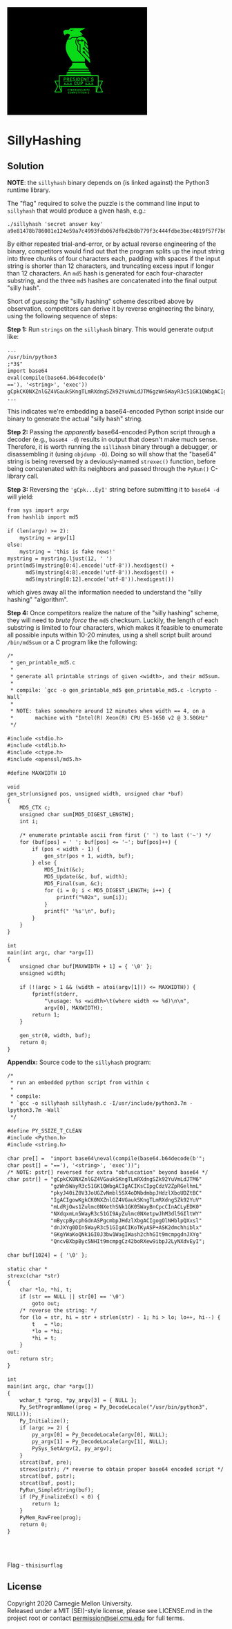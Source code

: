 <img src="../../../pc1-logo.png" height="250px">

# SillyHashing

## Solution


**NOTE**: the `sillyhash` binary depends on (is linked against) the Python3
runtime library.

The "flag" required to solve the puzzle is the command line input to `sillyhash`
that would produce a given hash, e.g.:

```
./sillyhash 'secret answer key'
a9e81478b786081e124e59a7c4993fdb067dfbd2b8b779f3c444fdbe3bec4819f57f7b6d299641a9803c675588886893
```

By either repeated trial-and-error, or by actual reverse engineering of the
binary, competitors would find out that the program splits up the input string
into three chunks of four characters each, padding with spaces if the input
string is shorter than 12 characters, and truncating excess input if longer than
12 characters. An `md5` hash is generated for each four-character substring, and
the three `md5` hashes are concatenated into the final output "silly hash".

Short of *guessing* the "silly hashing" scheme described above by observation,
competitors can derive it by reverse engineering the binary, using the following
sequence of steps:

**Step 1:** Run `strings` on the `sillyhash` binary. This would generate output
like:

```
...
/usr/bin/python3
;*3$"
import base64
eval(compile(base64.b64decode(b'
=='), '<string>', 'exec'))
gCpkCK0NXZnlGZ4VGaukSKngTLmRXdngSZk92YuVmLdJTM6gzWn5WayR3c51GK1QWbgACIgACIKsCIpgCdzV2ZpRGelhmLpkyJ40iZ0V3JoUGZvNmbl5SX4oDNbdmbpJHdzlXboUDZtBCIgACIgowKgkCK0NXZnlGZ4VGaukSKngTLmRXdngSZk92YuVmLdRjOws1Zulmc0NXethSNk1GK05WayBnCpcCInACLyEDK0NXdqxmLn5WayR3c51GI9AyZulmc0NXetpwJhM3dl5GIltWYmBycpBycphGdnASPgcmbpJHdzlXbgACIgogOlNHblpQXxsldnJXYg0DIn5WayR3c51GIgACIKoTKyASP+ASK2dmchhiblxGKgYWaKoQNk1GI0J3bw1WagIWash2chhGIt9mcmpgdnJXYgQncvBXbpByc5NHIt9mcmpgCz42boRXew9ibpJ2LyNXdvEyI
...

```

This indicates we're embedding a base64-encoded Python script inside our binary
to generate the actual "silly hash" string.

**Step 2:** Passing the *apparently* base64-encoded Python script through a
decoder (e.g., `base64 -d`) results in output that doesn't make much sense.
Therefore, it is worth running the `sillihash` binary through a debugger, or
disassembling it (using `objdump -D`). Doing so will show that the "base64"
string is being reversed by a deviously-named `strexec()` function, before being
concatenated with its neighbors and passed through the `PyRun()` C-library call.

**Step 3:** Reversing the `'gCpk...EyI'` string before submitting it to
`base64 -d` will yield:

```
from sys import argv
from hashlib import md5

if (len(argv) >= 2):
    mystring = argv[1]
else:
    mystring = 'this is fake news!'
mystring = mystring.ljust(12, ' ')
print(md5(mystring[0:4].encode('utf-8')).hexdigest() +
      md5(mystring[4:8].encode('utf-8')).hexdigest() +
      md5(mystring[8:12].encode('utf-8')).hexdigest())
```

which gives away all the information needed to understand the "silly hashing"
"algorithm".

**Step 4:** Once competitors realize the nature of the "silly hashing" scheme,
they will need to *brute force* the `md5` checksum. Luckily, the length of each
substring is limited to four characters, which makes it feasible to enumerate
all possible inputs within 10-20 minutes, using a shell script built around
`/bin/md5sum` or a C program like the following:

```
/*
 * gen_printable_md5.c
 *
 * generate all printable strings of given <width>, and their md5sum.
 *
 * compile: `gcc -o gen_printable_md5 gen_printable_md5.c -lcrypto -Wall`
 *
 * NOTE: takes somewhere around 12 minutes when width == 4, on a
 *       machine with "Intel(R) Xeon(R) CPU E5-1650 v2 @ 3.50GHz"
 */

#include <stdio.h>
#include <stdlib.h>
#include <ctype.h>
#include <openssl/md5.h>

#define MAXWIDTH 10

void
gen_str(unsigned pos, unsigned width, unsigned char *buf)
{
	MD5_CTX c;
	unsigned char sum[MD5_DIGEST_LENGTH];
	int i;

	/* enumerate printable ascii from first (' ') to last ('~') */
	for (buf[pos] = ' '; buf[pos] <= '~'; buf[pos]++) {
		if (pos < width - 1) {
			gen_str(pos + 1, width, buf);
		} else {
			MD5_Init(&c);
			MD5_Update(&c, buf, width);
			MD5_Final(sum, &c);
			for (i = 0; i < MD5_DIGEST_LENGTH; i++) {
				printf("%02x", sum[i]);
			}
			printf(" '%s'\n", buf);
		}
	}
}

int
main(int argc, char *argv[])
{
	unsigned char buf[MAXWIDTH + 1] = { '\0' };
	unsigned width;

	if (!(argc > 1 && (width = atoi(argv[1])) <= MAXWIDTH)) {
		fprintf(stderr,
			"\nusage: %s <width>\t(where width <= %d)\n\n",
			argv[0], MAXWIDTH);
		return 1;
	}

	gen_str(0, width, buf);
	return 0;
}
```

**Appendix:** Source code to the `sillyhash` program:

```
/*
 * run an embedded python script from within c
 *
 * compile:
 * `gcc -o sillyhash sillyhash.c -I/usr/include/python3.7m -lpython3.7m -Wall`
 */

#define PY_SSIZE_T_CLEAN
#include <Python.h>
#include <string.h>

char pre[] =  "import base64\neval(compile(base64.b64decode(b'";
char post[] = "=='), '<string>', 'exec'))";
/* NOTE: pstr[] reversed for extra "obfuscation" beyond base64 */
char pstr[] = "gCpkCK0NXZnlGZ4VGaukSKngTLmRXdngSZk92YuVmLdJTM6"
              "gzWn5WayR3c51GK1QWbgACIgACIKsCIpgCdzV2ZpRGelhmL"
              "pkyJ40iZ0V3JoUGZvNmbl5SX4oDNbdmbpJHdzlXboUDZtBC"
              "IgACIgowKgkCK0NXZnlGZ4VGaukSKngTLmRXdngSZk92YuV"
              "mLdRjOws1Zulmc0NXethSNk1GK05WayBnCpcCInACLyEDK0"
              "NXdqxmLn5WayR3c51GI9AyZulmc0NXetpwJhM3dl5GIltWY"
              "mBycpBycphGdnASPgcmbpJHdzlXbgACIgogOlNHblpQXxsl"
              "dnJXYg0DIn5WayR3c51GIgACIKoTKyASP+ASK2dmchhiblx"
              "GKgYWaKoQNk1GI0J3bw1WagIWash2chhGIt9mcmpgdnJXYg"
              "QncvBXbpByc5NHIt9mcmpgCz42boRXew9ibpJ2LyNXdvEyI";

char buf[1024] = { '\0' };

static char *
strexc(char *str)
{
	char *lo, *hi, t;
	if (str == NULL || str[0] == '\0')
		goto out;
	/* reverse the string: */
	for (lo = str, hi = str + strlen(str) - 1; hi > lo; lo++, hi--) {
		t   = *lo;
		*lo = *hi;
		*hi = t;
	}
out:
	return str;
}

int
main(int argc, char *argv[])
{
	wchar_t *prog, *py_argv[3] = { NULL };
	Py_SetProgramName((prog = Py_DecodeLocale("/usr/bin/python3", NULL)));
	Py_Initialize();
	if (argc >= 2) {
		py_argv[0] = Py_DecodeLocale(argv[0], NULL);
		py_argv[1] = Py_DecodeLocale(argv[1], NULL);
		PySys_SetArgv(2, py_argv);
	}
	strcat(buf, pre);
	strexc(pstr); /* reverse to obtain proper base64 encoded script */
	strcat(buf, pstr);
	strcat(buf, post);
	PyRun_SimpleString(buf);
	if (Py_FinalizeEx() < 0) {
		return 1;
	}
	PyMem_RawFree(prog);
	return 0;
}
```

<br><br>

Flag - `thisisurflag`


## License
Copyright 2020 Carnegie Mellon University.  
Released under a MIT (SEI)-style license, please see LICENSE.md in the project root or contact permission@sei.cmu.edu for full terms.
